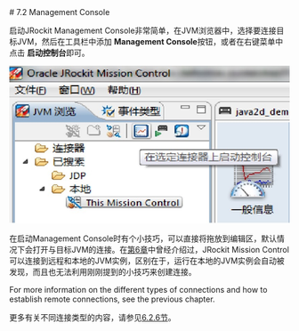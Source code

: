 <a name="7.2" />
# 7.2 Management Console

启动JRockit Management Console非常简单，在JVM浏览器中，选择要连接目标JVM，然后在工具栏中添加 **Management Console**按钮，或者在右键菜单中点击 **启动控制台**即可。

![Figure 6-9][1]

在启动Management Console时有个小技巧，可以直接将拖放到编辑区，默认情况下会打开与目标JVM的连接。在[第6章][2]中曾经介绍过，JRockit Mission Control可以连接到远程和本地的JVM实例，区别在于，运行在本地的JVM实例会自动被发现，而且也无法利用刚刚提到的小技巧来创建连接。

For more information on the different types of connections and how to establish
remote connections, see the previous chapter.

更多有关不同连接类型的内容，请参见[6.2.6节][3]。





[1]:    ../images/6-9.jpg
[2]:    ../chap6/6.md#6
[3]:    ../chap6/6.2.md#6.2.6